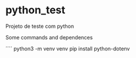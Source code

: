 # python_test
Projeto de teste com python

Some commands and dependences

´´´´
 python3 -m venv venv
 pip install python-dotenv
